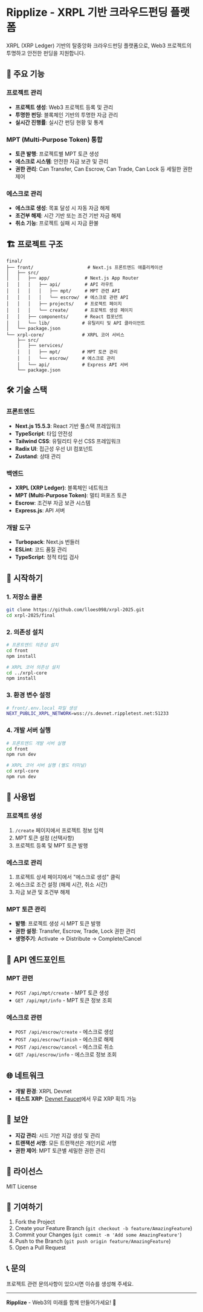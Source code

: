 # Ripplize - XRPL 기반 크라우드펀딩 플랫폼

XRPL (XRP Ledger) 기반의 탈중앙화 크라우드펀딩 플랫폼으로, Web3 프로젝트의 투명하고 안전한 펀딩을 지원합니다.

## 🚀 주요 기능

### 프로젝트 관리
- **프로젝트 생성**: Web3 프로젝트 등록 및 관리
- **투명한 펀딩**: 블록체인 기반의 투명한 자금 관리
- **실시간 진행률**: 실시간 펀딩 현황 및 통계

### MPT (Multi-Purpose Token) 통합
- **토큰 발행**: 프로젝트별 MPT 토큰 생성
- **에스크로 시스템**: 안전한 자금 보관 및 관리
- **권한 관리**: Can Transfer, Can Escrow, Can Trade, Can Lock 등 세밀한 권한 제어

### 에스크로 관리
- **에스크로 생성**: 목표 달성 시 자동 자금 해제
- **조건부 해제**: 시간 기반 또는 조건 기반 자금 해제
- **취소 기능**: 프로젝트 실패 시 자금 환불

## 🏗️ 프로젝트 구조

```
final/
├── front/                    # Next.js 프론트엔드 애플리케이션
│   ├── src/
│   │   ├── app/             # Next.js App Router
│   │   │   ├── api/         # API 라우트
│   │   │   │   ├── mpt/     # MPT 관련 API
│   │   │   │   └── escrow/  # 에스크로 관련 API
│   │   │   ├── projects/    # 프로젝트 페이지
│   │   │   └── create/      # 프로젝트 생성 페이지
│   │   ├── components/      # React 컴포넌트
│   │   └── lib/            # 유틸리티 및 API 클라이언트
│   └── package.json
└── xrpl-core/              # XRPL 코어 서비스
    ├── src/
    │   ├── services/
    │   │   ├── mpt/        # MPT 토큰 관리
    │   │   └── escrow/     # 에스크로 관리
    │   └── api/            # Express API 서버
    └── package.json
```

## 🛠️ 기술 스택

### 프론트엔드
- **Next.js 15.5.3**: React 기반 풀스택 프레임워크
- **TypeScript**: 타입 안전성
- **Tailwind CSS**: 유틸리티 우선 CSS 프레임워크
- **Radix UI**: 접근성 우선 UI 컴포넌트
- **Zustand**: 상태 관리

### 백엔드
- **XRPL (XRP Ledger)**: 블록체인 네트워크
- **MPT (Multi-Purpose Token)**: 멀티 퍼포즈 토큰
- **Escrow**: 조건부 자금 보관 시스템
- **Express.js**: API 서버

### 개발 도구
- **Turbopack**: Next.js 번들러
- **ESLint**: 코드 품질 관리
- **TypeScript**: 정적 타입 검사

## 🚀 시작하기

### 1. 저장소 클론
```bash
git clone https://github.com/lloes098/xrpl-2025.git
cd xrpl-2025/final
```

### 2. 의존성 설치
```bash
# 프론트엔드 의존성 설치
cd front
npm install

# XRPL 코어 의존성 설치
cd ../xrpl-core
npm install
```

### 3. 환경 변수 설정
```bash
# front/.env.local 파일 생성
NEXT_PUBLIC_XRPL_NETWORK=wss://s.devnet.rippletest.net:51233
```

### 4. 개발 서버 실행
```bash
# 프론트엔드 개발 서버 실행
cd front
npm run dev

# XRPL 코어 서버 실행 (별도 터미널)
cd xrpl-core
npm run dev
```

## 📱 사용법

### 프로젝트 생성
1. `/create` 페이지에서 프로젝트 정보 입력
2. MPT 토큰 설정 (선택사항)
3. 프로젝트 등록 및 MPT 토큰 발행

### 에스크로 관리
1. 프로젝트 상세 페이지에서 "에스크로 생성" 클릭
2. 에스크로 조건 설정 (해제 시간, 취소 시간)
3. 자금 보관 및 조건부 해제

### MPT 토큰 관리
- **발행**: 프로젝트 생성 시 MPT 토큰 발행
- **권한 설정**: Transfer, Escrow, Trade, Lock 권한 관리
- **생명주기**: Activate → Distribute → Complete/Cancel

## 🔧 API 엔드포인트

### MPT 관련
- `POST /api/mpt/create` - MPT 토큰 생성
- `GET /api/mpt/info` - MPT 토큰 정보 조회

### 에스크로 관련
- `POST /api/escrow/create` - 에스크로 생성
- `POST /api/escrow/finish` - 에스크로 해제
- `POST /api/escrow/cancel` - 에스크로 취소
- `GET /api/escrow/info` - 에스크로 정보 조회

## 🌐 네트워크

- **개발 환경**: XRPL Devnet
- **테스트 XRP**: [Devnet Faucet](https://xrpl.org/xrp-testnet-faucet.html)에서 무료 XRP 획득 가능

## 🔐 보안

- **지갑 관리**: 시드 기반 지갑 생성 및 관리
- **트랜잭션 서명**: 모든 트랜잭션은 개인키로 서명
- **권한 제어**: MPT 토큰별 세밀한 권한 관리

## 📄 라이선스

MIT License

## 🤝 기여하기

1. Fork the Project
2. Create your Feature Branch (`git checkout -b feature/AmazingFeature`)
3. Commit your Changes (`git commit -m 'Add some AmazingFeature'`)
4. Push to the Branch (`git push origin feature/AmazingFeature`)
5. Open a Pull Request

## 📞 문의

프로젝트 관련 문의사항이 있으시면 이슈를 생성해 주세요.

---

**Ripplize** - Web3의 미래를 함께 만들어가세요! 🚀
